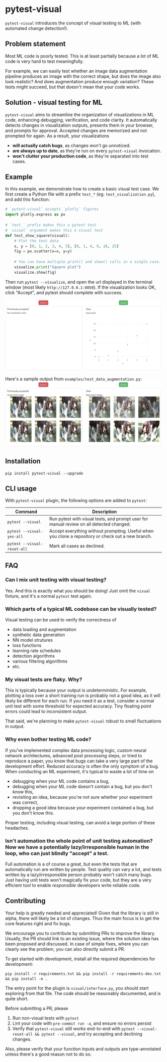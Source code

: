 # pytest-visual

`pytest-visual` introduces the concept of visual testing to ML (with automated change detection!).

## Problem statement

Most ML code is poorly tested. This is at least partially because a lot of ML code is very hard to test meaningfully.

For example, we can easily test whether an image data augmentation pipeline produces an image with the correct shape, but does the image also look realistic? And does augmentation produce enough variation? These tests might succeed, but that doesn't mean that your code works.

## Solution - visual testing for ML

`pytest-visual` aims to streamline the organization of visualizations in ML code, enhancing debugging, verification, and code clarity. It automatically detects changes in visualization outputs, presents them in your browser, and prompts for approval. Accepted changes are memorized and not prompted for again. As a result, your visualizations

- **will actually catch bugs**, as changes won't go unnoticed.
- **are always up to date**, as they're run on every `pytest-visual` invocation.
- **won't clutter your production code**, as they're separated into test cases.

## Example

In this example, we demonstrate how to create a basic visual test case. We first create a Python file with a prefix `test_*` (eg. `test_visualization.py`), and add this function:

```python
# `pytest-visual` accepts `plotly` figures
import plotly.express as px

# `test_` prefix makes this a pytest test
# `visual` argument makes this a visual test
def test_show_square(visual):
    # Plot the test data
    x, y = [0, 1, 2, 3, 4, 5], [0, 1, 4, 9, 16, 25]
    fig = px.scatter(x=x, y=y)

    # You can have multiple print() and show() calls in a single case.
    visualize.print("Square plot")
    visualize.show(fig)
```

Then run `pytest --visualize`, and open the url displayed in the terminal window (most likely `http://127.0.0.1:8050`). If the visualization looks OK, click "Accept", and pytest should complete with success.

![A before and after plot displayed side by side.](examples/screenshots/square_plot.png?raw=true "Title")

Here's a sample output from `examples/test_data_augmentation.py`:
![A before and after image showing the effect of data augmentation on a picture of a dog.](examples/screenshots/data_augmentation.jpg?raw=true)

## Installation

```
pip install pytest-visual --upgrade
```

## CLI usage

With `pytest-visual` plugin, the following options are added to `pytest`:

| Command                     | Description                                                                                        |
| --------------------------- | -------------------------------------------------------------------------------------------------- |
| `pytest --visual`           | Run pytest with visual tests, and prompt user for manual review on all detected changed.           |
| `pytest --visual-yes-all`   | Accept everything without prompting. Useful when you clone a repository or check out a new branch. |
| `pytest --visual-reset-all` | Mark all cases as declined.                                                                        |

## FAQ

### Can I mix unit testing with visual testing?

Yes. And this is exactly what you should be doing! Just omit the `visual` fixture, and it's a normal `pytest` test again.

### Which parts of a typical ML codebase can be visually tested?

Visual testing can be used to verify the correctness of

- data loading and augmentation
- synthetic data generation
- NN model strutures
- loss functions
- learning rate schedules
- detection algorithms
- various filtering algorithms
- etc.

### My visual tests are flaky. Why?

This is typically because your output is undeterministic. For example, plotting a loss over a short training run is probably not a good idea, as it will likely be different for each run. If you need it as a test, consider a normal unit test with some threshold for expected accuracy. Tiny floating point errors could lead to inconsistent output.

That said, we're planning to make `pytest-visual` robust to small fluctuations in output.

### Why even bother testing ML code?

If you've implemented complex data processing logic, custom neural network architectures, advanced post processing steps, or tried to reproduce a paper, you know that bugs can take a very large part of the development effort. Reduced accuracy is often the only symptom of a bug. When conducting an ML experiment, it's typical to waste a lot of time on

- debugging when your ML code contains a bug,
- debugging when your ML code doesn't contain a bug, but you don't know this,
- revisiting an idea, because you're not sure whether your experiment was correct,
- dropping a good idea because your experiment contained a bug, but you don't know this.

Proper testing, including visual testing, can avoid a large portion of these headaches.

### Isn't automation the whole point of unit testing automation? Now we have a potentially lazy/irresponsible human in the loop, who can just blindly "accept" a test.

Full automation is a of course a great, but even the tests that are automatically run are written by people. Test quality can vary a lot, and tests written by a lazy/irresponsible person probably won't catch many bugs. Just having unit tests won't magically fix your code, but they are a very efficient tool to enable *responsible* developers write reliable code.

## Contributing

Your help is greatly needed and appreciated! Given that the library is still in alpha, there will likely be a lot of changes. Thus the main focus is to get the core features right and fix bugs.

We encourage you to contribute by submitting PRs to improve the library. Usually, the PR should link to an existing issue, where the solution idea has been proposed and discussed. In case of simple fixes, where you can clearly see the problem, you can also directly submit a PR.

To get started with development, install all the required dependencies for development:

```
pip install -r requirements.txt && pip install -r requirements-dev.txt && pip install -e .
```

The entry point for the plugin is `visual/interface.py`, you should start exploring from that file. The code should be reasonably documented, and is quite short.

Before submitting a PR, please

1. Run non-visual tests with `pytest`
2. Lint your code with `pre-commit run -a`, and ensure no errors persist
3. Verify that `pytest-visual` still works end-to-end with `pytest --visual-reset-all && pytest --visual`, and try accepting and declining changes.

Also, please verify that your function inputs and outputs are type-annotated unless there's a good reason not to do so.
